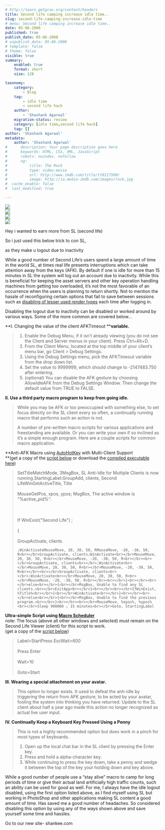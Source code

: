 ```yaml
---
# http://learn.getgrav.org/content/headers
title: Second life camping increase idle time..
slug: second-life-camping-increase-idle-time
# menu: Second life camping increase idle time..
date: 05-06-2008
published: true
publish_date: 05-06-2008
# unpublish_date: 05-06-2008
# template: false
# theme: false
visible: true
summary:
    enabled: true
    format: short
    size: 128

taxonomy:
    category:
        - Blog
    tag:
        - idle time
        - second life hack
    author:
        - 'Shashank Agarwal'
    migration-status: review
    category: [idle time,second life hack]
    tag: []
author: 'Shashank Agarwal'
metadata:
    author: 'Shashank Agarwal'
#      description: Your page description goes here
#      keywords: HTML, CSS, XML, JavaScript
#      robots: noindex, nofollow
#      og:
#          title: The Rock
#          type: video.movie
#          url: http://www.imdb.com/title/tt0117500/
#          image: http://ia.media-imdb.com/images/rock.jpg
#  cache_enable: false
#  last_modified: true

---
```


[![](http://bp3.blogger.com/_V2JZuLkPrjQ/SEkBzFQ4lZI/AAAAAAAAAvQ/EfMibGknrSw/s320/Second+Life.jpg)](http://bp3.blogger.com/_V2JZuLkPrjQ/SEkBzFQ4lZI/AAAAAAAAAvQ/EfMibGknrSw/s1600-h/Second+Life.jpg)  
[![](http://bp1.blogger.com/_V2JZuLkPrjQ/SEkBzSktYSI/AAAAAAAAAvY/M1bnXJk9xVo/s320/secondlife.jpg)](http://bp1.blogger.com/_V2JZuLkPrjQ/SEkBzSktYSI/AAAAAAAAAvY/M1bnXJk9xVo/s1600-h/secondlife.jpg)  
[![](http://bp2.blogger.com/_V2JZuLkPrjQ/SEkBzo59bjI/AAAAAAAAAvg/gj3Gj5_rjLY/s320/secondlife_1.jpg)](http://bp2.blogger.com/_V2JZuLkPrjQ/SEkBzo59bjI/AAAAAAAAAvg/gj3Gj5_rjLY/s1600-h/secondlife_1.jpg)  
[![](http://bp0.blogger.com/_V2JZuLkPrjQ/SEkBz6Tq6KI/AAAAAAAAAvo/iML7WL9Ootc/s320/secondlife-postcard.jpg)](http://bp0.blogger.com/_V2JZuLkPrjQ/SEkBz6Tq6KI/AAAAAAAAAvo/iML7WL9Ootc/s1600-h/secondlife-postcard.jpg)

Hey i wanted to earn more from SL (second life)

So i just used this below trick to con SL,

as they make u logout due to inactivity

While a good number of Second Life’s users spend a large amount of time in the world SL, at times real life presents interruptions which can take attention away from the keys (AFK). By default if one is idle for more than 15 minutes in SL the system will log out an account due to inactivity. While this is beneficial for keeping the asset servers and other key operation handling machines from getting too overloaded, it’s not the most favorable of an occurrence when the users is planning to return shortly. Not to mention the hassle of reconfiguring certain options that fail to save between sessions such as [disabling of lesser used render types](http://www.virtuallytime.com/2007/10/11/how-to-reduce-client-side-lag-in-second-life/) each time after logging in.

Disabling the logout due to inactivity can be disabled or worked around by various ways. Some of the more common are covered below…

**I. Changing the value of the client AFKTimeout ****variable.**

> 1. Enable the Debug Menu, if it isn’t already viewing (you do not see the Client and Server menus in your client). Press Ctrl+Alt+D.  
> 2. From the Client Menu, located at the top middle of your client’s menu bar, go Client > Debug Settings.  
> 3. Using the Debug Settings menu, pick the AFKTimeout variable from the drop down list.  
> 4. Set the value to 9999999, which should change to -2147483.750 after entering.  
> 5. (optional) You can disable the AFK gesture by choosing AllowIdleAFK from the Debug Settings Window. Then change the default value from TRUE to FALSE.

**II. Use a third party macro program to keep from going idle.**

> While you may be AFK or too preoccupied with something else, to set focus directly on the SL client every so often, a continually running macro that performs such an action is not.
> 
> A number of pre-written macro scripts for various applications and freestanding are available. Or you can write your own if so inclined as it’s a simple enough program. Here are a couple scripts for common macro application.

**Anti-AFK Macro using [AutoHotKey](http://www.autohotkey.com/) with Multi-Client Support  
**(get a copy of the [script below](http://www.virtuallytime.com/files/second-life-idle-afk-macro-autohotkey.txt) or download the [compiled executable here](http://www.virtuallytime.com/files/sl-anti-idle-multi.exe))

> SetTitleMatchMode, 3MsgBox, SL Anti-Idle for Multiple Clients is now running.StartingLabel:GroupAdd, clients, Second LifeWinGetActiveTitle, Title<br></br>MouseGetPos, xpos, ypos; MsgBox, The active window is "%active_pid%".<br></br><br></br>If WinExist("Second Life")     ;<br></br>{<br></br>GroupActivate, clients
> 
>  
>     ;WinActivateMouseMove, 20, 30, 50, RMouseMove, -20, -30, 50, R<br></br>GroupActivate, clients;WinActivate<br></br>MouseMove, 20, 30, 50, R<br></br>MouseMove, -20, -30, 50, R<br></br><br></br>GroupActivate, clients<br></br>;WinActivate<br></br>MouseMove, 20, 30, 50, R<br></br>MouseMove, -20, -30, 50, R<br></br><br></br>GroupActivate, clients<br></br>;WinActivate<br></br>MouseMove, 20, 30, 50, R<br></br>MouseMove, -20, -30, 50, R<br></br><br></br>}<br></br><br></br>else<br></br>{<br></br>MsgBox, Unable to find any SL clients.<br></br>ExitApp<br></br>}<br></br><br></br>IfWinExist, %Title%<br></br>{<br></br>WinActivate<br></br>}<br></br><br></br>else<br></br>{<br></br>MsgBox, Unable to find the previous program.<br></br>}<br></br><br></br>MouseMove, %xpos%, %ypos%<br></br>Sleep 900000 ; 15 minutes<br></br>Goto, StartingLabel

**Ultra-simple Script using [Macro Scheduler](http://www.mjtnet.com/)**  
note: The focus (above all other windows and selected) must remain on the Second Life Viewer (client) for this script to work.  
(get a copy of the [script below](http://www.virtuallytime.com/files/second-life-idle-afk-macro-autohotkey.txt))

> Label>StartPress EscWait>600<br></br>Press Enter<br></br>Wait>10<br></br>Goto>Start

**III. Wearing a special attachment on your avatar.**

> This option to longer exists. It used to defeat the anti-idle by triggering the return from AFK gesture, to be acted by your avatar, fooling the system into thinking you have returned. Update to the SL client about half a year ago made this action no longer recognized as actual live user input.

**IV. Continually Keep a Keyboard Key Pressed Using a Penny**

> This is not a highly recommended option but does work in a pinch for most types of keyboards.
> 
> 1. Open up the local chat bar in the SL client by pressing the Enter key.  
> 2. Press and hold a alpha-character key.  
> 3. While continuing to press the key down, take a penny and wedge it between the top of the key your holding down and key above.

While a good number of people use a “stay alive” macro to camp for long periods of time or give their actual land artificially high traffic counts, such an ability can be used for good as well. For me, I always have the idle logout disabled, using the first option listed above, as I find myself using SL but working in PhotoShop and other applications making SL content a good amount of time. Has saved me a good number of headaches. So considered disabling this option by using any of the ways shown above and save yourself some time and hassles.

Go to our new site- shankee.com
